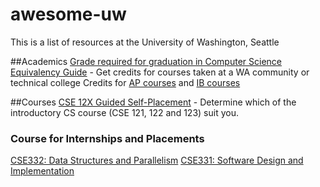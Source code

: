# awesome-uw
This is a list of resources at the University of Washington, Seattle


##Academics
[Grade required for graduation in Computer Science](https://www.cs.washington.edu/academics/ugrad/current-students/policies/progress#:~:text=Grade%20Criteria%3A,Allen%20School%20standing%20as%20well)
[Equivalency Guide](https://admit.washington.edu/apply/transfer/equivalency-guide/)  - Get credits for courses taken at a WA community or technical college
Credits for [AP courses](https://admit.washington.edu/apply/transfer/exams-for-credit/ap/) and [IB courses](https://admit.washington.edu/apply/transfer/exams-for-credit/ib/)


##Courses
[CSE 12X Guided Self-Placement](https://placement.cs.washington.edu/) - Determine which of the introductory CS course (CSE 121, 122 and 123) suit you.
### Course for Internships and Placements
[CSE332: Data Structures and Parallelism](https://courses.cs.washington.edu/courses/cse332/)
[CSE331: Software Design and Implementation](https://courses.cs.washington.edu/courses/cse331/)
